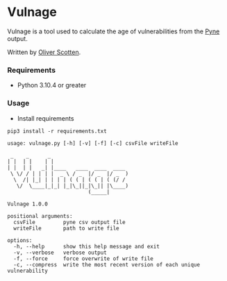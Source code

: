 # Vulnage

Vulnage is a tool used to calculate the age of vulnerabilities from the [Pyne](https://www.github.com/Hoplite-Consulting/Pyne) output. 

Written by [Oliver Scotten](https://www.github.com/oliv10).

### Requirements
- Python 3.10.4 or greater

### Usage
- Install requirements
```
pip3 install -r requirements.txt
```

```
usage: vulnage.py [-h] [-v] [-f] [-c] csvFile writeFile

 _    _      _                         
| |  | |    | |                        
| |  | |   _| |____   ____  ____  ____ 
 \ \/ / | | | |  _ \ / _  |/ _  |/ _  )
  \  /| |_| | | | | ( ( | ( ( | ( (/ / 
   \/  \____|_|_| |_|\_||_|\_|| |\____)
                          (_____|      

Vulnage 1.0.0

positional arguments:
  csvFile         pyne csv output file
  writeFile       path to write file

options:
  -h, --help      show this help message and exit
  -v, --verbose   verbose output
  -f, --force     force overwrite of write file
  -c, --compress  write the most recent version of each unique vulnerability
```
